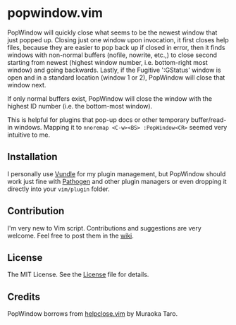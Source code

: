 # popwindow.vim
PopWindow will quickly close what seems to be the newest window that just popped
up. Closing just one window upon invocation, it first closes help files, because
they are easier to pop back up if closed in error, then it finds windows with
non-normal buffers (nofile, nowrite, etc.,) to close second starting from newest
(highest window number, i.e. bottom-right most window) and going backwards.
Lastly, if the Fugitive ':GStatus' window is open and in a standard location
(window 1 or 2), PopWindow will close that window next.

If only normal buffers exist, PopWindow will close the window with the highest
ID number (i.e. the bottom-most window).

This is helpful for plugins that pop-up docs or other temporary buffer/read-in
windows.  Mapping it to `nnoremap <C-w><BS> :PopWindow<CR>` seemed very
intuitive to me.

## Installation
I personally use [Vundle](https://github.com/gmarik/vundle) for my plugin
management, but PopWindow should work just fine with
[Pathogen](https://github.com/tpope/vim-pathogen) and other plugin managers or
even dropping it directly into your `vim/plugin` folder.

## Contribution
I'm very new to Vim script. Contributions and suggestions are very welcome.
Feel free to post them in the [wiki][1].

[1]: https://github.com/brianclements/vim-popwindow/wiki

## License
The MIT License. See the [License][2] file for details.

[2]: https://github.com/brianclements/vim-popwindow/blob/master/LICENSE "LICENSE"

## Credits
PopWindow borrows from [helpclose.vim][3] by Muraoka Taro.

[3]: http://www.vim.org/scripts/script.php?script_id=595
